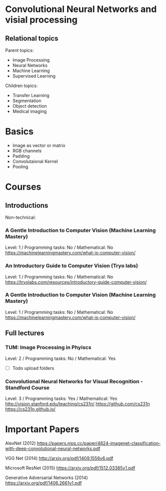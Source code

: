 #  Convolutional Neural Networks and visial processing

## Relational topics
Parent topics:
- Image Processing
- Neural Networks
- Machine Learning
- Supervised Learning

Children topics:
- Transfer Learning
- Segmentation
- Object detection
- Medical imaging

# Basics
- Image as vector or matrix
- RGB channels
- Padding
- Convolutaional Kernel
- Pooling

# Courses

## Introductions

Non-technical:

### A Gentle Introduction to Computer Vision (Machine Learning Mastery)
Level: 1 / Programming tasks: No / Mathematical: No
https://machinelearningmastery.com/what-is-computer-vision/

### An Introductory Guide to Computer Vision (Tryo labs)
Level: 1 / Programming tasks: No / Mathematical: No
https://tryolabs.com/resources/introductory-guide-computer-vision/

### A Gentle Introduction to Computer Vision (Machine Learning Mastery)
Level: 1 / Programming tasks: No / Mathematical: No
https://machinelearningmastery.com/what-is-computer-vision/


## Full lectures
### TUM: Image Processing in Phyiscs
Level: 2 / Programming tasks: No / Mathematical: Yes
- [ ] Todo upload folders


### Convolutional Neural Networks for Visual Recognition - Standford Course
Level: 3 / Programming tasks: Yes / Mathematical: Yes
http://vision.stanford.edu/teaching/cs231n/
https://github.com/cs231n
https://cs231n.github.io/




# Important Papers
AlexNet (2012)
https://papers.nips.cc/paper/4824-imagenet-classification-with-deep-convolutional-neural-networks.pdf

VGG Net (2014)
http://arxiv.org/pdf/1409.1556v6.pdf

Microsoft ResNet (2015)
https://arxiv.org/pdf/1512.03385v1.pdf

Generative Adversarial Networks (2014)
https://arxiv.org/pdf/1406.2661v1.pdf

